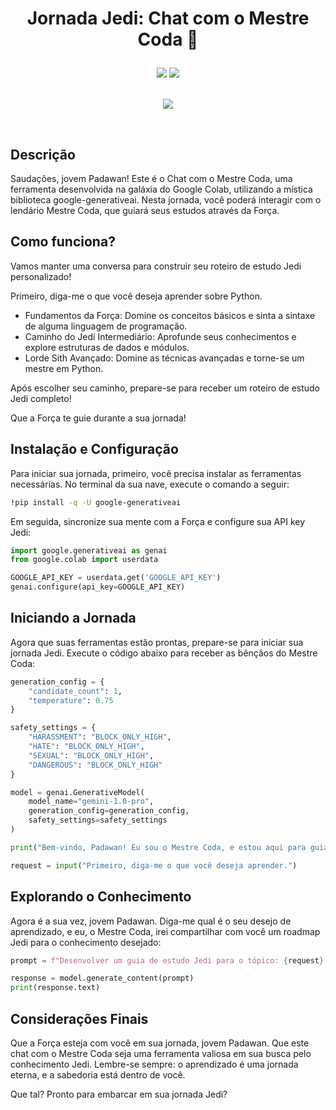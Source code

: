 
# <p align = "center"> Jornada Jedi: Chat com o Mestre Coda 🖖 </p>
<p align = "center">
<img src="https://img.shields.io/badge/author-luanalessa-4dae71?style=flat-square" />
 <img src="https://img.shields.io/github/languages/count/luanalessa/chatbot-master-coda?color=4dae71&style=flat-square" />

</br>
<br/>
<p align="center"><img src="https://github.com/luanalessa/chatbot-master-coda/assets/72531277/74718754-8ff9-4f8e-a788-78f477b5b92f"/></p>

</br>

## Descrição
Saudações, jovem Padawan! Este é o Chat com o Mestre Coda, uma ferramenta desenvolvida na galáxia do Google Colab, utilizando a mística biblioteca google-generativeai. Nesta jornada, você poderá interagir com o lendário Mestre Coda, que guiará seus estudos através da Força.

## Como funciona?

Vamos manter uma conversa para construir seu roteiro de estudo Jedi personalizado!

Primeiro, diga-me o que você deseja aprender sobre Python.

- Fundamentos da Força: Domine os conceitos básicos e sinta a sintaxe de alguma linguagem de programação.
- Caminho do Jedi Intermediário: Aprofunde seus conhecimentos e explore estruturas de dados e módulos.
- Lorde Sith Avançado: Domine as técnicas avançadas e torne-se um mestre em Python.

Após escolher seu caminho, prepare-se para receber um roteiro de estudo Jedi completo!

Que a Força te guie durante a sua jornada!

## Instalação e Configuração
Para iniciar sua jornada, primeiro, você precisa instalar as ferramentas necessárias. No terminal da sua nave, execute o comando a seguir:

```bash
!pip install -q -U google-generativeai
```

Em seguida, sincronize sua mente com a Força e configure sua API key Jedi:

```python
import google.generativeai as genai
from google.colab import userdata

GOOGLE_API_KEY = userdata.get('GOOGLE_API_KEY')
genai.configure(api_key=GOOGLE_API_KEY)
```

## Iniciando a Jornada
Agora que suas ferramentas estão prontas, prepare-se para iniciar sua jornada Jedi. Execute o código abaixo para receber as bênçãos do Mestre Coda:

``` python
generation_config = {
    "candidate_count": 1,
    "temperature": 0.75
}

safety_settings = {
    "HARASSMENT": "BLOCK_ONLY_HIGH",
    "HATE": "BLOCK_ONLY_HIGH",
    "SEXUAL": "BLOCK_ONLY_HIGH",
    "DANGEROUS": "BLOCK_ONLY_HIGH"
}

model = genai.GenerativeModel(
    model_name="gemini-1.0-pro",
    generation_config=generation_config,
    safety_settings=safety_settings
)

print("Bem-vindo, Padawan! Eu sou o Mestre Coda, e estou aqui para guiá-lo na jornada de aprendizado. Que a Força esteja com você!")

request = input("Primeiro, diga-me o que você deseja aprender.")
```

## Explorando o Conhecimento
Agora é a sua vez, jovem Padawan. Diga-me qual é o seu desejo de aprendizado, e eu, o Mestre Coda, irei compartilhar com você um roadmap Jedi para o conhecimento desejado:

```python
prompt = f"Desenvolver um guia de estudo Jedi para o tópico: {request}. Este guia deve compreender uma variedade de recursos, tais como cursos, artigos, vídeos gratuitos e exercícios, que ofereçam uma abordagem completa e organizada sobre o assunto. Quanto mais detalhado e diversificado for o guia, melhor! A resposta deve ser dividida em níveis de iniciante, intermediário e avançado, cada um com conteúdos pertinentes ao respectivo nível. Os níveis devem ser nomeados de forma apropriada ao tema."

response = model.generate_content(prompt)
print(response.text)
```

## Considerações Finais
Que a Força esteja com você em sua jornada, jovem Padawan. Que este chat com o Mestre Coda seja uma ferramenta valiosa em sua busca pelo conhecimento Jedi. Lembre-se sempre: o aprendizado é uma jornada eterna, e a sabedoria está dentro de você.

Que tal? Pronto para embarcar em sua jornada Jedi?
